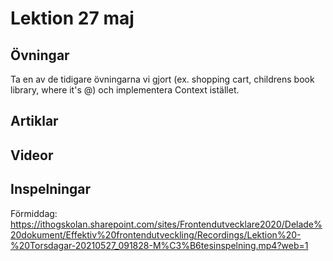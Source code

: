 # Lektion 27 maj

## Övningar

Ta en av de tidigare övningarna vi gjort (ex. shopping cart, childrens book library, where it's @) och implementera Context istället.

## Artiklar

## Videor

## Inspelningar

Förmiddag: https://ithogskolan.sharepoint.com/sites/Frontendutvecklare2020/Delade%20dokument/Effektiv%20frontendutveckling/Recordings/Lektion%20-%20Torsdagar-20210527_091828-M%C3%B6tesinspelning.mp4?web=1